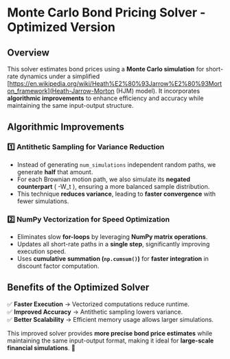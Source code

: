 # **Monte Carlo Bond Pricing Solver - Optimized Version**  

## **Overview**  
This solver estimates bond prices using a **Monte Carlo simulation** for short-rate dynamics under a simplified [https://en.wikipedia.org/wiki/Heath%E2%80%93Jarrow%E2%80%93Morton_framework](Heath-Jarrow-Morton (HJM) model). It incorporates **algorithmic improvements** to enhance efficiency and accuracy while maintaining the same input-output structure.  

## **Algorithmic Improvements**  

### **1️⃣ Antithetic Sampling for Variance Reduction**  
- Instead of generating `num_simulations` independent random paths, we generate **half** that amount.  
- For each Brownian motion path, we also simulate its **negated counterpart** \( -W_t \), ensuring a more balanced sample distribution.  
- This technique **reduces variance**, leading to **faster convergence** with fewer simulations.  

### **2️⃣ NumPy Vectorization for Speed Optimization**  
- Eliminates slow **for-loops** by leveraging **NumPy matrix operations**.  
- Updates all short-rate paths in a **single step**, significantly improving execution speed.  
- Uses **cumulative summation (`np.cumsum()`)** for **faster integration** in discount factor computation.  

## **Benefits of the Optimized Solver**  
✅ **Faster Execution** → Vectorized computations reduce runtime.  
✅ **Improved Accuracy** → Antithetic sampling lowers variance.  
✅ **Better Scalability** → Efficient memory usage allows larger simulations.  

This improved solver provides **more precise bond price estimates** while maintaining the same input-output format, making it ideal for **large-scale financial simulations**. 🚀
